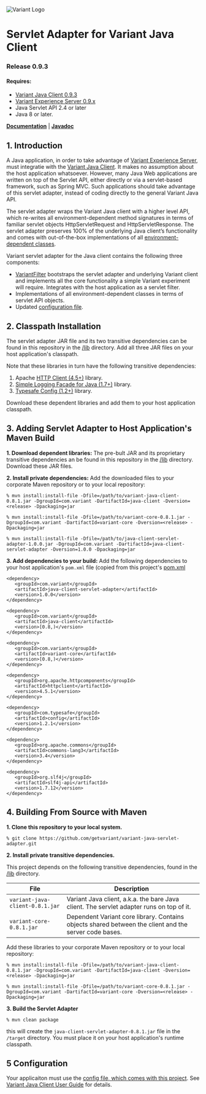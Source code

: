 ![Variant Logo](http://www.getvariant.com/wp-content/uploads/2016/07/VariantLogoSquare-100.png)

# Servlet Adapter for Variant Java Client
### Release 0.9.3
#### Requires: 
* [Variant Java Client 0.9.3](https://www.getvariant.com/resources/docs/0-9/clients/variant-java-client/)
* [Variant Experience Server 0.9.x](http://www.getvariant.com/resources/docs/0-9/experience-server/user-guide/) 
* Java Servlet API 2.4 or later
* Java 8 or later.

[__Documentation__](https://www.getvariant.com/resources/docs/0-9/clients/variant-java-client/#section-3) | [__Javadoc__](https://getvariant.github.io/variant-java-servlet-adapter/)

## 1. Introduction

A Java application, in order to take advantage of [Variant Experience Server](http://www.getvariant.com/resources/docs/0-9/experience-server/user-guide/), must integratie with the [Variant Java Client](https://www.getvariant.com/resources/docs/0-9/clients/variant-java-client/). It makes no assumption about the host application whatsoever. However, many Java Web applications are written on top of the Servlet API, either directly or via a servlet-based framework, such as Spring MVC. Such applications should take advantage of this servlet adapter, instead of coding directly to the general Variant Java API.

The servlet adapter wraps the Variant Java client with a higher level API, which re-writes all environment-dependent method signatures in terms of familiar servlet objects <span class="variant-code">HttpServletRequest</span> and <span class="variant-code">HttpServletResponse</span>. The servlet adapter preserves 100% of the underlying Java client’s functionality and comes with out-of-the-box implementations of all [environment-dependent classes](https://www.getvariant.com/resources/docs/0-9/clients/variant-java-client/#section-3.4).

Variant servlet adapter for the Java client contains the following three components:
* [VariantFilter](https://getvariant.github.io/variant-java-servlet-adapter/com/variant/client/servlet/VariantFilter.html) bootstraps the servlet adapter and underlying Variant client and implements all the core functionality a simple Variant experiment will require. Integrates with the host application as a servlet filter.
* Implementations of all environment-dependent classes in terms of servlet API objects. 
* Updated [configuration file](https://github.com/getvariant/variant-java-servlet-adapter/blob/master/src/main/resources/variant.conf).

## 2. Classpath Installation

The servlet adapter JAR file and its two transitive dependencies can be found in this repository in the [/lib](https://github.com/getvariant/variant-java-servlet-adapter/tree/master/lib) directory. Add all three JAR files on your host application's classpath.

Note that these libraries in turn have the following transitive dependencies:

1. Apache [HTTP Client (4.5+)](https://hc.apache.org/httpcomponents-client-4.5.x/index.html) library. 
2. [Simple Logging Facade for Java (1.7+)](https://www.slf4j.org/) library. 
2. [Typesafe Config (1.2+)](https://github.com/typesafehub/config) library. 

Download these dependent libraries and add them to your host application classpath.

## 3. Adding Servlet Adapter to Host Application's Maven Build

__1. Download dependent libraries:__
The pre-bult JAR and its proprietary transitive dependencies an be found in this repository in the [/lib](https://github.com/getvariant/variant-java-servlet-adapter/tree/master/lib) directory. Download these JAR files.

__2. Install private dependencies:__ 
Add the downloaded files to your corporate Maven repository or to your local repository:

```shell
% mvn install:install-file -Dfile=/path/to/variant-java-client-0.8.1.jar -DgroupId=com.variant -DartifactId=java-client -Dversion=<release> -Dpackaging=jar

% mvn install:install-file -Dfile=/path/to/variant-core-0.8.1.jar -DgroupId=com.variant -DartifactId=variant-core -Dversion=<release> -Dpackaging=jar

% mvn install:install-file -Dfile=/path/to/java-client-servlet-adapter-1.0.0.jar -DgroupId=com.variant -DartifactId=java-client-servlet-adapter -Dversion=1.0.0 -Dpackaging=jar
```
__3. Add dependencies to your build:__
Add the following dependencies to your host application's `pom.xml` file (copied from this project's [pom.xml](https://github.com/getvariant/variant-java-servlet-adapter/blob/master/pom.xml)

```
<dependency>
   <groupId>com.variant</groupId>
   <artifactId>java-client-servlet-adapter</artifactId>
   <version>1.0.0</version>
</dependency>

<dependency>
   <groupId>com.variant</groupId>
   <artifactId>java-client</artifactId>
   <version>[0.8,)</version>
</dependency>

<dependency>
   <groupId>com.variant</groupId>
   <artifactId>variant-core</artifactId>
   <version>[0.8,)</version>
</dependency>

<dependency>
   <groupId>org.apache.httpcomponents</groupId>
   <artifactId>httpclient</artifactId>
   <version>4.5.1</version>
</dependency>

<dependency>
   <groupId>com.typesafe</groupId>
   <artifactId>config</artifactId>
   <version>1.2.1</version>
</dependency>

<dependency>
   <groupId>org.apache.commons</groupId>
   <artifactId>commons-lang3</artifactId>
   <version>3.4</version>
</dependency>

<dependency>
   <groupId>org.slf4j</groupId>
   <artifactId>slf4j-api</artifactId>
   <version>1.7.12</version>
</dependency>
```

## 4. Building From Source with Maven

__1. Clone this repository to your local system.__

```
% git clone https://github.com/getvariant/variant-java-servlet-adapter.git
```

__2. Install private transitive dependencies.__

This project depends on the following transitive dependencies, found in the [/lib](https://github.com/getvariant/variant-java-servlet-adapter/tree/master/lib) directory.

| File        | Description           | 
| ------------- | ------------- | 
| `variant-java-client-0.8.1.jar` | Variant Java client, a.k.a. the bare Java client. The servlet adapter runs on top of it. | 
| `variant-core-0.8.1.jar` | Dependent Variant core library. Contains objects shared between the client and the server code bases. | 

Add these libraries to your corporate Maven repository or to your local repository:

```shell
% mvn install:install-file -Dfile=/path/to/variant-java-client-0.8.1.jar -DgroupId=com.variant -DartifactId=java-client -Dversion=<release> -Dpackaging=jar

% mvn install:install-file -Dfile=/path/to/variant-core-0.8.1.jar -DgroupId=com.variant -DartifactId=variant-core -Dversion=<release> -Dpackaging=jar
```
__3. Build the Servlet Adapter__
```shell
% mvn clean package
```
this will create the `java-client-servlet-adapter-0.8.1.jar` file in the `/target` directory. You must place it on your host application's runtime classpath.

## 5 Configuration
Your applicaiton must use the [config file, which comes with this project](https://github.com/getvariant/variant-java-servlet-adapter/blob/master/src/main/resources/variant.conf). See [Variant Java Client User Guide](http://www.getvariant.com/docs/0-8/clients/variant-java-client/#section-2.2) for details.


